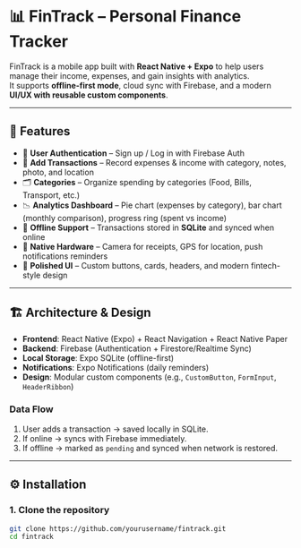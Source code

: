 # 📊 FinTrack – Personal Finance Tracker

FinTrack is a mobile app built with **React Native + Expo** to help users manage their income, expenses, and gain insights with analytics.  
It supports **offline-first mode**, cloud sync with Firebase, and a modern **UI/UX with reusable custom components**.

---

## 🚀 Features
- 📌 **User Authentication** – Sign up / Log in with Firebase Auth  
- 💸 **Add Transactions** – Record expenses & income with category, notes, photo, and location  
- 🗂️ **Categories** – Organize spending by categories (Food, Bills, Transport, etc.)  
- 📉 **Analytics Dashboard** – Pie chart (expenses by category), bar chart (monthly comparison), progress ring (spent vs income)  
- 🔄 **Offline Support** – Transactions stored in **SQLite** and synced when online  
- 📍 **Native Hardware** – Camera for receipts, GPS for location, push notifications reminders  
- 🎨 **Polished UI** – Custom buttons, cards, headers, and modern fintech-style design  

---

## 🏗️ Architecture & Design
- **Frontend**: React Native (Expo) + React Navigation + React Native Paper  
- **Backend**: Firebase (Authentication + Firestore/Realtime Sync)  
- **Local Storage**: Expo SQLite (offline-first)  
- **Notifications**: Expo Notifications (daily reminders)  
- **Design**: Modular custom components (e.g., `CustomButton`, `FormInput`, `HeaderRibbon`)  

### Data Flow
1. User adds a transaction → saved locally in SQLite.  
2. If online → syncs with Firebase immediately.  
3. If offline → marked as `pending` and synced when network is restored.  

---

## ⚙️ Installation

### 1. Clone the repository
```sh
git clone https://github.com/yourusername/fintrack.git
cd fintrack
